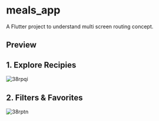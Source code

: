 # meals_app

A Flutter project to understand multi screen routing concept.

## Preview

## 1. Explore Recipies 

![38rpqi](https://user-images.githubusercontent.com/51994594/105632855-68f7f100-5e7b-11eb-99ff-ce1eb34d42b2.gif)                                                                   


 ## 2. Filters & Favorites
![38rptn](https://user-images.githubusercontent.com/51994594/105632993-2551b700-5e7c-11eb-99f3-2dcc528bfb4e.gif)
